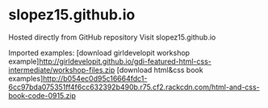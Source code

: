 # slopez15.github.io
Hosted directly from GitHub repository
Visit slopez15.github.io

Imported examples:
[download girldevelopit workshop example]http://girldevelopit.github.io/gdi-featured-html-css-intermediate/workshop-files.zip
[download html&css book examples]http://b054ec0d95c16664fdc1-6cc97bda075351ff4f6cc632392b490b.r75.cf2.rackcdn.com/html-and-css-book-code-0915.zip